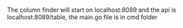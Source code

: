 The column finder will start on localhost:8089 and the api is localhost:8089/table,
the main.go file is in cmd folder
